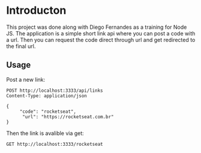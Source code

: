 # Introducton

This project was done along with Diego Fernandes as a training for Node JS. The application is a simple short link api where you can post a code with a url. Then you can request the code direct through url and get redirected to the final url.


## Usage

Post a new link:


```
POST http://localhost:3333/api/links
Content-Type: application/json

{
     "code": "rocketseat",
      "url": "https://rocketseat.com.br"
}
```

Then the link is avalible via get:
```
GET http://localhost:3333/rocketseat
```
